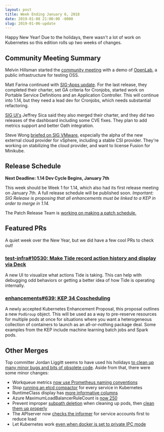```yaml
---
layout: post
title: Week Ending January 6, 2018
date: 2019-01-08 21:00:00 -0000
slug: 2019-01-06-update
---
```


Happy New Year!  Due to the holidays, there wasn't a lot of work on Kubernetes so this edition rolls up two weeks of changes.

## Community Meeting Summary

Melvin Hillsman started the [community meeting](https://bit.ly/k8scommunity) with a demo of [OpenLab](https://docs.google.com/presentation/d/1DDeXWafI2ucRAwKyl9sStjtMb-yz6w-5DFXyOPNs6ks), a public infrastructure for testing OSS.

Matt Farina continued with [SIG-Apps update](https://docs.google.com/presentation/d/1jbERrg36lsR05xdDmkF42NoWsM7-rMmQD9GzNYdvPXQ/edit?usp=sharing).  For the last release, they completed their charter, set GA criteria for Cronjobs, started work on Portable Service Definitions and an Application Controller.  This will continue into 1.14, but they need a lead dev for Cronjobs, which needs substantial refactoring.

[SIG UI's](https://docs.google.com/presentation/d/18H51DlgR_WsBhdRcUF1ru0cuDE7i7m1WsPzLrl2cG3M/edit#slide=id.g338ac0a8b6_0_27) Jeffrey Sica said they also merged their charter, and they did two releases of the dashboard including some CVE fixes.  They plan to add metrics support and better Oath integration.

Steve Wong [briefed on SIG VMware](https://docs.google.com/presentation/d/1eMaclhtHY2llnmLWe6BoJv1xdmXpaMe79xNjH-klOvY/edit?usp=sharing), especially the alpha of the new external cloud provider for vSphere, including a stable CSI provider.  They're working on stabilizing the cloud provider, and want to license Fusion for Minikube.

## Release Schedule

**Next Deadline: 1.14 Dev Cycle Begins, January 7th**

This week should be Week 1 for 1.14, which also had its first release meeting on January 7th.  A full release schedule will be published soon. *Important: SIG Release is proposing that all enhancements must be linked to a KEP in order to merge in 1.14.*

The Patch Release Team is [working on making a patch schedule.](https://github.com/kubernetes/sig-release/blob/master/releases/patch-releases.md)

## Featured PRs

A quiet week over the New Year, but we did have a few cool PRs to check out!

### [test-infra#10530: Make Tide record action history and display via Deck](https://github.com/kubernetes/test-infra/pull/10530)

A new UI to visualize what actions Tide is taking. This can help with debugging odd behaviors or getting a better idea of how Tide is operating internally.

### [enhancements#639: KEP 34 Coscheduling](https://github.com/kubernetes/enhancements/pull/639)

A newly accepted Kubernetes Enhancement Proposal, this proposal outlines a new `PodGroup` object. This will be used as a way to pre-reserve resources for multiple pods at once for situations where you want a heterogeneous collection of containers to launch as an all-or-nothing package deal. Some examples from the KEP include machine learning batch jobs and Spark pods.

## Other Merges

Top committer Jordan Liggitt seems to have used his holidays [to clean up many minor bugs and bits of obsolete code](https://github.com/kubernetes/kubernetes/pulls?utf8=%E2%9C%93&q=is%3Apr+merged%3A%3E2018-12-23+label%3Arelease-note+author%3Aliggitt).  Aside from that, there were some minor changes:

* Workqueue metrics [now use Prometheus naming conventions](https://github.com/kubernetes/kubernetes/pull/71300)
* Stop [running an etcd compactor](https://github.com/kubernetes/kubernetes/pull/68557) for every service in Kubernetes
* RuntimeClass display has [more informative columns](https://github.com/kubernetes/kubernetes/pull/72446)
* Azure MaximumLoadBalancerRuleCount is [now 250](https://github.com/kubernetes/kubernetes/pull/72621)
* Prevent improper [subpath deletion](https://github.com/kubernetes/kubernetes/pull/72291) when cleaning up pods, then [clean them up properly](https://github.com/kubernetes/kubernetes/pull/71804)
* The APIserver now [checks the informer](https://github.com/kubernetes/kubernetes/pull/71816) for service accounts first to reduce load
* Let Kubernetes work [even when docker is set to private IPC mode](https://github.com/kubernetes/kubernetes/pull/70826)
